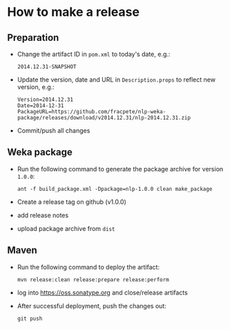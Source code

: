 How to make a release
=====================

Preparation
-----------

* Change the artifact ID in `pom.xml` to today's date, e.g.:

  ```
  2014.12.31-SNAPSHOT
  ```

* Update the version, date and URL in `Description.props` to reflect new
  version, e.g.:

  ```
  Version=2014.12.31
  Date=2014-12-31
  PackageURL=https://github.com/fracpete/nlp-weka-package/releases/download/v2014.12.31/nlp-2014.12.31.zip
  ```

* Commit/push all changes

Weka package
------------

* Run the following command to generate the package archive for version `1.0.0`:

  ```
  ant -f build_package.xml -Dpackage=nlp-1.0.0 clean make_package
  ```

* Create a release tag on github (v1.0.0)
* add release notes
* upload package archive from `dist`


Maven
-----

* Run the following command to deploy the artifact:

  ```
  mvn release:clean release:prepare release:perform
  ```

* log into https://oss.sonatype.org and close/release artifacts

* After successful deployment, push the changes out:

  ```
  git push
  ````

